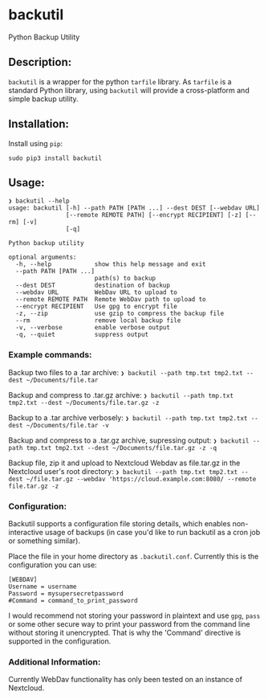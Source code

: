 # backutil
Python Backup Utility

## Description:
`backutil` is a wrapper for the python `tarfile` library. As `tarfile` is a standard Python library, using `backutil` will provide a cross-platform and simple backup utility.


## Installation:

Install using `pip`:

`sudo pip3 install backutil`


## Usage:
```
❯ backutil --help
usage: backutil [-h] --path PATH [PATH ...] --dest DEST [--webdav URL]
                [--remote REMOTE PATH] [--encrypt RECIPIENT] [-z] [--rm] [-v]
                [-q]

Python backup utility

optional arguments:
  -h, --help            show this help message and exit
  --path PATH [PATH ...]
                        path(s) to backup
  --dest DEST           destination of backup
  --webdav URL          WebDav URL to upload to
  --remote REMOTE PATH  Remote WebDav path to upload to
  --encrypt RECIPIENT   Use gpg to encrypt file
  -z, --zip             use gzip to compress the backup file
  --rm                  remove local backup file
  -v, --verbose         enable verbose output
  -q, --quiet           suppress output
```


### Example commands:

Backup two files to a .tar archive:
`❯ backutil --path tmp.txt tmp2.txt --dest ~/Documents/file.tar`

Backup and compress to .tar.gz archive:
`❯ backutil --path tmp.txt tmp2.txt --dest ~/Documents/file.tar.gz -z`

Backup to a .tar archive verbosely:
`❯ backutil --path tmp.txt tmp2.txt --dest ~/Documents/file.tar -v`

Backup and compress to a .tar.gz archive, supressing output:
`❯ backutil --path tmp.txt tmp2.txt --dest ~/Documents/file.tar.gz -z -q`

Backup file, zip it and upload to Nextcloud Webdav as file.tar.gz in the Nextcloud user's root directory: 
`❯ backutil --path tmp.txt tmp2.txt --dest ~/file.tar.gz --webdav 'https://cloud.example.com:8080/ --remote file.tar.gz -z`


### Configuration:

Backutil supports a configuration file storing details, which enables non-interactive usage of backups (in case you'd like to run backutil as a cron job or something similar). 

Place the file in your home directory as `.backutil.conf`. Currently this is the configuration you can use:
```
[WEBDAV]
Username = username
Password = mysupersecretpassword
#Command = command_to_print_password
```

I would recommend not storing your password in plaintext and use `gpg`, `pass` or some other secure way to print your password from the command line without storing it unencrypted. That is why the 'Command' directive is supported in the configuration.  


### Additional Information:
Currently WebDav functionality has only been tested on an instance of Nextcloud.
